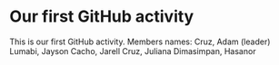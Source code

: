 # Our first GitHub activity
This is our first GitHub
activity.
Members names:
Cruz, Adam (leader)
Lumabi, Jayson
Cacho, Jarell
Cruz, Juliana
Dimasimpan, Hasanor
